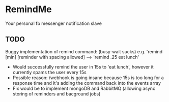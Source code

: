 # RemindMe
Your personal fb messenger notification slave

## TODO
Buggy implementation of remind command: (busy-wait sucks)
e.g. 'remind [min] [reminder with spacing allowed] --> 'remind .25 eat lunch'
- Would successfully remind the user in 15s to 'eat lunch', however it currently spams the user every 15s
- Possible reason: /webhook is going insane because 15s is too long for a response time and it's adding the command back into the events array
- Fix would be to implement mongoDB and RabbitMQ (allowing async storing of reminders and bacground jobs)
